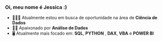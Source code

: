 ### Oi, meu nome é Jessica :)     

- 👨🏻‍💻 Atualmente estou em busca de oportunidade na área de **Ciência de Dados** 
- 🧗🏼 Apaixonado por **Análise de Dados** 
- 🖥️ Atualmente mais focado em: **SQL**, **PYTHON** , **DAX**, **VBA** e **POWER BI**


</div>

##


